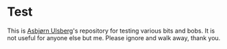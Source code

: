 # Test

This is [Asbjørn Ulsberg][asbjornu]'s repository for testing various
bits and bobs. It is not useful for anyone else but me. Please ignore
and walk away, thank you.

[asbjornu]: https://asbjor.nu/
